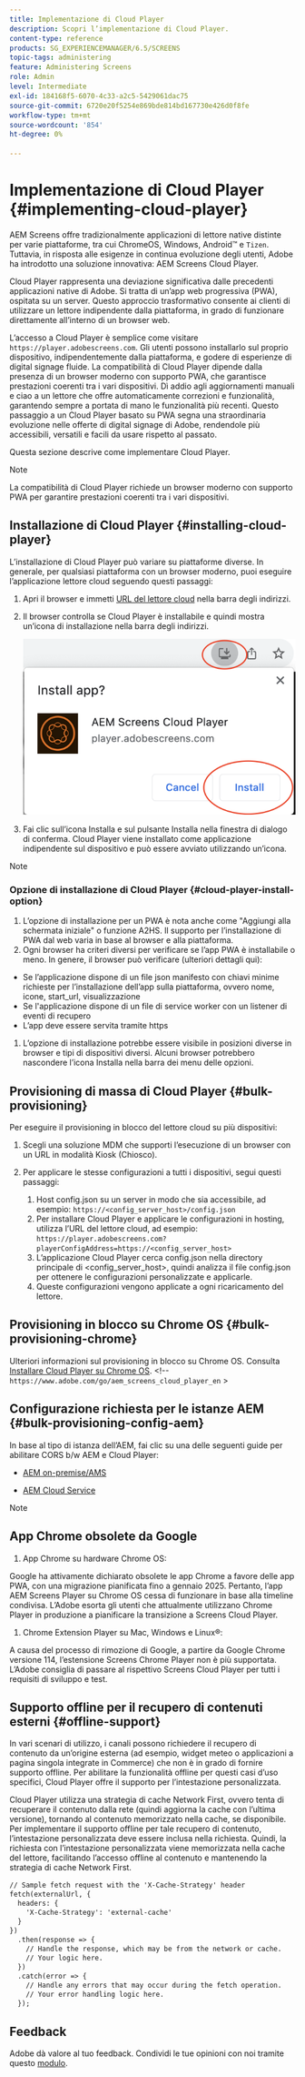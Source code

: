 ```yaml
---
title: Implementazione di Cloud Player
description: Scopri l’implementazione di Cloud Player.
content-type: reference
products: SG_EXPERIENCEMANAGER/6.5/SCREENS
topic-tags: administering
feature: Administering Screens
role: Admin
level: Intermediate
exl-id: 184168f5-6070-4c33-a2c5-5429061dac75
source-git-commit: 6720e20f5254e869bde814bd167730e426d0f8fe
workflow-type: tm+mt
source-wordcount: '854'
ht-degree: 0%

---
```


# Implementazione di Cloud Player {#implementing-cloud-player}

AEM Screens offre tradizionalmente applicazioni di lettore native distinte per varie piattaforme, tra cui ChromeOS, Windows, Android™ e `Tizen`. Tuttavia, in risposta alle esigenze in continua evoluzione degli utenti, Adobe ha introdotto una soluzione innovativa: AEM Screens Cloud Player.

Cloud Player rappresenta una deviazione significativa dalle precedenti applicazioni native di Adobe. Si tratta di un’app web progressiva (PWA), ospitata su un server. Questo approccio trasformativo consente ai clienti di utilizzare un lettore indipendente dalla piattaforma, in grado di funzionare direttamente all’interno di un browser web.

L’accesso a Cloud Player è semplice come visitare `https://player.adobescreens.com`. Gli utenti possono installarlo sul proprio dispositivo, indipendentemente dalla piattaforma, e godere di esperienze di digital signage fluide. La compatibilità di Cloud Player dipende dalla presenza di un browser moderno con supporto PWA, che garantisce prestazioni coerenti tra i vari dispositivi. Dì addio agli aggiornamenti manuali e ciao a un lettore che offre automaticamente correzioni e funzionalità, garantendo sempre a portata di mano le funzionalità più recenti. Questo passaggio a un Cloud Player basato su PWA segna una straordinaria evoluzione nelle offerte di digital signage di Adobe, rendendole più accessibili, versatili e facili da usare rispetto al passato.

Questa sezione descrive come implementare Cloud Player.

>[!NOTE]
>
>La compatibilità di Cloud Player richiede un browser moderno con supporto PWA per garantire prestazioni coerenti tra i vari dispositivi.

## Installazione di Cloud Player {#installing-cloud-player}

L’installazione di Cloud Player può variare su piattaforme diverse. In generale, per qualsiasi piattaforma con un browser moderno, puoi eseguire l’applicazione lettore cloud seguendo questi passaggi:

1. Apri il browser e immetti [URL del lettore cloud](https://player.adobescreens.com/content/dam/universal-player/firmware.html) nella barra degli indirizzi.
1. Il browser controlla se Cloud Player è installabile e quindi mostra un’icona di installazione nella barra degli indirizzi.

   ![immagine](/help/user-guide/assets/cloud-player-install.png)

1. Fai clic sull’icona Installa e sul pulsante Installa nella finestra di dialogo di conferma. Cloud Player viene installato come applicazione indipendente sul dispositivo e può essere avviato utilizzando un’icona.

>[!NOTE]
>
>### Opzione di installazione di Cloud Player {#cloud-player-install-option}
>
1. L’opzione di installazione per un PWA è nota anche come &quot;Aggiungi alla schermata iniziale&quot; o funzione A2HS. Il supporto per l’installazione di PWA dal web varia in base al browser e alla piattaforma.
1. Ogni browser ha criteri diversi per verificare se l’app PWA è installabile o meno. In genere, il browser può verificare (ulteriori dettagli qui):
>
* Se l’applicazione dispone di un file json manifesto con chiavi minime richieste per l’installazione dell’app sulla piattaforma, ovvero nome, icone, start_url, visualizzazione
* Se l&#39;applicazione dispone di un file di service worker con un listener di eventi di recupero
* L’app deve essere servita tramite https
>
1. L’opzione di installazione potrebbe essere visibile in posizioni diverse in browser e tipi di dispositivi diversi. Alcuni browser potrebbero nascondere l’icona Installa nella barra dei menu delle opzioni.

## Provisioning di massa di Cloud Player {#bulk-provisioning}

Per eseguire il provisioning in blocco del lettore cloud su più dispositivi:

1. Scegli una soluzione MDM che supporti l’esecuzione di un browser con un URL in modalità Kiosk (Chiosco).
1. Per applicare le stesse configurazioni a tutti i dispositivi, segui questi passaggi:

   1. Host config.json su un server in modo che sia accessibile, ad esempio: `https://<config_server_host>/config.json`
   1. Per installare Cloud Player e applicare le configurazioni in hosting, utilizza l’URL del lettore cloud, ad esempio: `https://player.adobescreens.com?playerConfigAddress=https://<config_server_host>`
   1. L’applicazione Cloud Player cerca config.json nella directory principale di &lt;config_server_host>, quindi analizza il file config.json per ottenere le configurazioni personalizzate e applicarle.
   1. Queste configurazioni vengono applicate a ogni ricaricamento del lettore.

## Provisioning in blocco su Chrome OS {#bulk-provisioning-chrome}

Ulteriori informazioni sul provisioning in blocco su Chrome OS. Consulta [Installare Cloud Player su Chrome OS](https://main--screens-franklin-documentation--hlxscreens.hlx.live/updates/cloud-player/guides/chromeos-install-cloud-player). &lt;!-- `https://www.adobe.com/go/aem_screens_cloud_player_en` >

## Configurazione richiesta per le istanze AEM {#bulk-provisioning-config-aem}

In base al tipo di istanza dell’AEM, fai clic su una delle seguenti guide per abilitare CORS b/w AEM e Cloud Player:

* [AEM on-premise/AMS](https://main--screens-franklin-documentation--hlxscreens.hlx.live/updates/cloud-player/guides/cors-settings-aem-onpremandams) <!-- `https://www.adobe.com/go/aem_screens_cors_ams_en` -->

* [AEM Cloud Service](https://main--screens-franklin-documentation--hlxscreens.hlx.live/updates/cloud-player/guides/cors-settings-aem-cs) <!-- `https://www.adobe.com/go/aem_screens_cors_aemaacs_en` -->


>[!NOTE]
>
## App Chrome obsolete da Google
>
1. App Chrome su hardware Chrome OS:
>
Google ha attivamente dichiarato obsolete le app Chrome a favore delle app PWA, con una migrazione pianificata fino a gennaio 2025. Pertanto, l’app AEM Screens Player su Chrome OS cessa di funzionare in base alla timeline condivisa. L’Adobe esorta gli utenti che attualmente utilizzano Chrome Player in produzione a pianificare la transizione a Screens Cloud Player.
>
1. Chrome Extension Player su Mac, Windows e Linux®:
>
A causa del processo di rimozione di Google, a partire da Google Chrome versione 114, l’estensione Screens Chrome Player non è più supportata. L’Adobe consiglia di passare al rispettivo Screens Cloud Player per tutti i requisiti di sviluppo e test.

## Supporto offline per il recupero di contenuti esterni {#offline-support}

In vari scenari di utilizzo, i canali possono richiedere il recupero di contenuto da un’origine esterna (ad esempio, widget meteo o applicazioni a pagina singola integrate in Commerce) che non è in grado di fornire supporto offline. Per abilitare la funzionalità offline per questi casi d’uso specifici, Cloud Player offre il supporto per l’intestazione personalizzata.

Cloud Player utilizza una strategia di cache Network First, ovvero tenta di recuperare il contenuto dalla rete (quindi aggiorna la cache con l’ultima versione), tornando al contenuto memorizzato nella cache, se disponibile. Per implementare il supporto offline per tale recupero di contenuto, l’intestazione personalizzata deve essere inclusa nella richiesta. Quindi, la richiesta con l’intestazione personalizzata viene memorizzata nella cache del lettore, facilitando l’accesso offline al contenuto e mantenendo la strategia di cache Network First.

```
// Sample fetch request with the 'X-Cache-Strategy' header
fetch(externalUrl, {
  headers: {
    'X-Cache-Strategy': 'external-cache'
  }
})
  .then(response => {
    // Handle the response, which may be from the network or cache.
    // Your logic here.
  })
  .catch(error => {
    // Handle any errors that may occur during the fetch operation.
    // Your error handling logic here.
  }); 
```

## Feedback

Adobe dà valore al tuo feedback. Condividi le tue opinioni con noi tramite questo [modulo](https://forms.office.com/pages/responsepage.aspx?id=Wht7-jR7h0OUrtLBeN7O4TFE0b_GjstOj6I1uGs9vLpURVdWWklQQTZZRTFVNEhRVlBWWldMWlJXOC4u).
